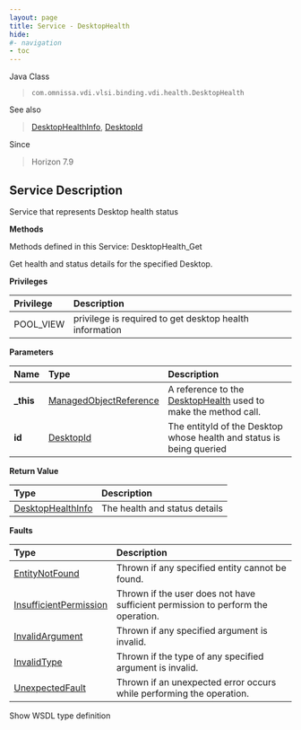 ```yaml
---
layout: page
title: Service - DesktopHealth
hide:
#- navigation
- toc
---
```








Java Class
> `com.omnissa.vdi.vlsi.binding.vdi.health.DesktopHealth`

See also
> [DesktopHealthInfo](vdi.health.DesktopHealth.DesktopHealthInfo.md), [DesktopId](vdi.entity.DesktopId.md)

Since
> Horizon 7.9





## Service Description

Service that represents Desktop health status

**Methods**

Methods defined in this Service:
DesktopHealth_Get




Get health and status details for the specified Desktop.

**Privileges**

Privilege | Description
:---|:---
POOL_VIEW|  privilege is required to get desktop health information



**Parameters**

 Name | Type | Description
:---|:---|:---
**_this**| [ManagedObjectReference](vmodl.ManagedObjectReference.md)|  A reference to the [DesktopHealth](vdi.health.DesktopHealth.md) used to make the method call.
**id**| [DesktopId](vdi.entity.DesktopId.md)|  The entityId of the Desktop whose health and status is being queried




**Return Value**

Type | Description
:---|:---
[DesktopHealthInfo](vdi.health.DesktopHealth.DesktopHealthInfo.md)| The health and status details



**Faults**

Type | Description
:---|:---
[EntityNotFound](vdi.fault.EntityNotFound.md)| Thrown if any specified entity cannot be found.
[InsufficientPermission](vdi.fault.InsufficientPermission.md)| Thrown if the user does not have sufficient permission to perform the operation.
[InvalidArgument](vdi.fault.InvalidArgument.md)| Thrown if any specified argument is invalid.
[InvalidType](vdi.fault.InvalidType.md)| Thrown if the type of any specified argument is invalid.
[UnexpectedFault](vdi.fault.UnexpectedFault.md)| Thrown if an unexpected error occurs while performing the operation.

Show WSDL type definition












 
